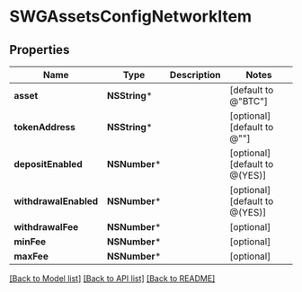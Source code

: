 # SWGAssetsConfigNetworkItem

## Properties
Name | Type | Description | Notes
------------ | ------------- | ------------- | -------------
**asset** | **NSString*** |  | [default to @"BTC"]
**tokenAddress** | **NSString*** |  | [optional] [default to @""]
**depositEnabled** | **NSNumber*** |  | [optional] [default to @(YES)]
**withdrawalEnabled** | **NSNumber*** |  | [optional] [default to @(YES)]
**withdrawalFee** | **NSNumber*** |  | [optional] 
**minFee** | **NSNumber*** |  | [optional] 
**maxFee** | **NSNumber*** |  | [optional] 

[[Back to Model list]](../README.md#documentation-for-models) [[Back to API list]](../README.md#documentation-for-api-endpoints) [[Back to README]](../README.md)


